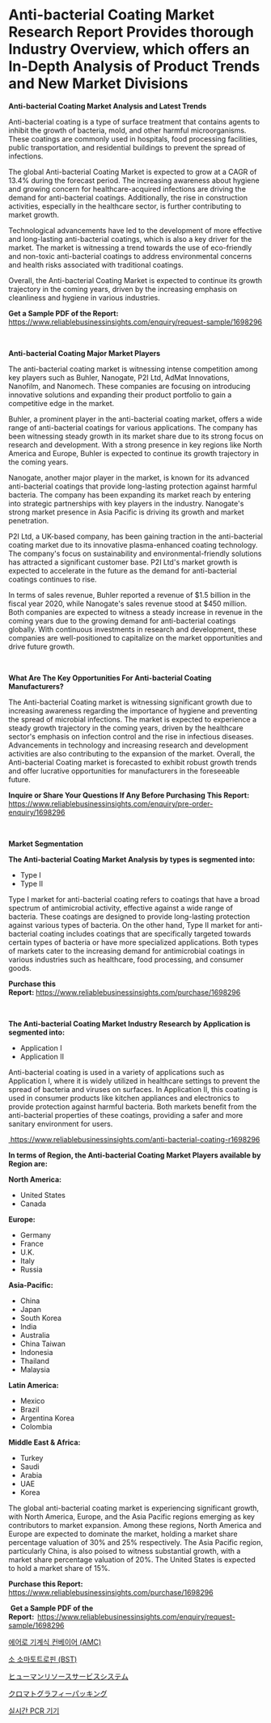 <p><h1>Anti-bacterial Coating Market Research Report Provides thorough Industry Overview, which offers an In-Depth Analysis of Product Trends and New Market Divisions</h1></p><p><strong>Anti-bacterial Coating Market Analysis and Latest Trends</strong></p>
<p><p>Anti-bacterial coating is a type of surface treatment that contains agents to inhibit the growth of bacteria, mold, and other harmful microorganisms. These coatings are commonly used in hospitals, food processing facilities, public transportation, and residential buildings to prevent the spread of infections.</p><p>The global Anti-bacterial Coating Market is expected to grow at a CAGR of 13.4% during the forecast period. The increasing awareness about hygiene and growing concern for healthcare-acquired infections are driving the demand for anti-bacterial coatings. Additionally, the rise in construction activities, especially in the healthcare sector, is further contributing to market growth.</p><p>Technological advancements have led to the development of more effective and long-lasting anti-bacterial coatings, which is also a key driver for the market. The market is witnessing a trend towards the use of eco-friendly and non-toxic anti-bacterial coatings to address environmental concerns and health risks associated with traditional coatings.</p><p>Overall, the Anti-bacterial Coating Market is expected to continue its growth trajectory in the coming years, driven by the increasing emphasis on cleanliness and hygiene in various industries.</p></p>
<p><strong>Get a Sample PDF of the Report:&nbsp;</strong> <a href="https://www.reliablebusinessinsights.com/enquiry/request-sample/1698296">https://www.reliablebusinessinsights.com/enquiry/request-sample/1698296</a></p>
<p>&nbsp;</p>
<p><strong>Anti-bacterial Coating Major Market Players</strong></p>
<p><p>The anti-bacterial coating market is witnessing intense competition among key players such as Buhler, Nanogate, P2I Ltd, AdMat Innovations, Nanofilm, and Nanomech. These companies are focusing on introducing innovative solutions and expanding their product portfolio to gain a competitive edge in the market.</p><p>Buhler, a prominent player in the anti-bacterial coating market, offers a wide range of anti-bacterial coatings for various applications. The company has been witnessing steady growth in its market share due to its strong focus on research and development. With a strong presence in key regions like North America and Europe, Buhler is expected to continue its growth trajectory in the coming years.</p><p>Nanogate, another major player in the market, is known for its advanced anti-bacterial coatings that provide long-lasting protection against harmful bacteria. The company has been expanding its market reach by entering into strategic partnerships with key players in the industry. Nanogate's strong market presence in Asia Pacific is driving its growth and market penetration.</p><p>P2I Ltd, a UK-based company, has been gaining traction in the anti-bacterial coating market due to its innovative plasma-enhanced coating technology. The company's focus on sustainability and environmental-friendly solutions has attracted a significant customer base. P2I Ltd's market growth is expected to accelerate in the future as the demand for anti-bacterial coatings continues to rise.</p><p>In terms of sales revenue, Buhler reported a revenue of $1.5 billion in the fiscal year 2020, while Nanogate's sales revenue stood at $450 million. Both companies are expected to witness a steady increase in revenue in the coming years due to the growing demand for anti-bacterial coatings globally. With continuous investments in research and development, these companies are well-positioned to capitalize on the market opportunities and drive future growth.</p></p>
<p>&nbsp;</p>
<p><strong>What Are The Key Opportunities For Anti-bacterial Coating Manufacturers?</strong></p>
<p><p>The Anti-bacterial Coating market is witnessing significant growth due to increasing awareness regarding the importance of hygiene and preventing the spread of microbial infections. The market is expected to experience a steady growth trajectory in the coming years, driven by the healthcare sector's emphasis on infection control and the rise in infectious diseases. Advancements in technology and increasing research and development activities are also contributing to the expansion of the market. Overall, the Anti-bacterial Coating market is forecasted to exhibit robust growth trends and offer lucrative opportunities for manufacturers in the foreseeable future.</p></p>
<p><strong>Inquire or Share Your Questions If Any Before Purchasing This Report:</strong> <a href="https://www.reliablebusinessinsights.com/enquiry/pre-order-enquiry/1698296">https://www.reliablebusinessinsights.com/enquiry/pre-order-enquiry/1698296</a></p>
<p>&nbsp;</p>
<p><strong>Market Segmentation</strong></p>
<p><strong>The Anti-bacterial Coating Market Analysis by types is segmented into:</strong></p>
<p><ul><li>Type I</li><li>Type II</li></ul></p>
<p><p>Type I market for anti-bacterial coating refers to coatings that have a broad spectrum of antimicrobial activity, effective against a wide range of bacteria. These coatings are designed to provide long-lasting protection against various types of bacteria. On the other hand, Type II market for anti-bacterial coating includes coatings that are specifically targeted towards certain types of bacteria or have more specialized applications. Both types of markets cater to the increasing demand for antimicrobial coatings in various industries such as healthcare, food processing, and consumer goods.</p></p>
<p><strong>Purchase this Report:&nbsp;</strong><a href="https://www.reliablebusinessinsights.com/purchase/1698296">https://www.reliablebusinessinsights.com/purchase/1698296</a></p>
<p>&nbsp;</p>
<p><strong>The Anti-bacterial Coating Market Industry Research by Application is segmented into:</strong></p>
<p><ul><li>Application I</li><li>Application II</li></ul></p>
<p><p>Anti-bacterial coating is used in a variety of applications such as Application I, where it is widely utilized in healthcare settings to prevent the spread of bacteria and viruses on surfaces. In Application II, this coating is used in consumer products like kitchen appliances and electronics to provide protection against harmful bacteria. Both markets benefit from the anti-bacterial properties of these coatings, providing a safer and more sanitary environment for users.</p></p>
<p><a href="https://www.reliablebusinessinsights.com/anti-bacterial-coating-r1698296">&nbsp;https://www.reliablebusinessinsights.com/anti-bacterial-coating-r1698296</a></p>
<p><strong>In terms of Region, the Anti-bacterial Coating Market Players available by Region are:</strong></p>
<p>
    <p> <strong> North America: </strong>
        <ul>
            <li>United States</li>
            <li>Canada</li>
        </ul>
        </p> 
    <p> <strong> Europe: </strong>
        <ul>
            <li>Germany</li>
            <li>France</li>
            <li>U.K.</li>
            <li>Italy</li>
            <li>Russia</li>
        </ul>
        </p> 
    <p> <strong> Asia-Pacific: </strong>
        <ul>
            <li>China</li>
            <li>Japan</li>
            <li>South Korea</li>
            <li>India</li>
            <li>Australia</li>
            <li>China Taiwan</li>
            <li>Indonesia</li>
            <li>Thailand</li>
            <li>Malaysia</li>
        </ul>
        </p> 
    <p> <strong> Latin America: </strong>
        <ul>
            <li>Mexico</li>
            <li>Brazil</li>
            <li>Argentina Korea</li>
            <li>Colombia</li>
        </ul>
        </p> 
    <p> <strong> Middle East & Africa: </strong>
        <ul>
            <li>Turkey</li>
            <li>Saudi</li>
            <li>Arabia</li>
            <li>UAE</li>
            <li>Korea</li>
        </ul>
    </p>
    </p>
<p><p>The global anti-bacterial coating market is experiencing significant growth, with North America, Europe, and the Asia Pacific regions emerging as key contributors to market expansion. Among these regions, North America and Europe are expected to dominate the market, holding a market share percentage valuation of 30% and 25% respectively. The Asia Pacific region, particularly China, is also poised to witness substantial growth, with a market share percentage valuation of 20%. The United States is expected to hold a market share of 15%.</p></p>
<p><strong>Purchase this Report: </strong><a href="https://www.reliablebusinessinsights.com/purchase/1698296">https://www.reliablebusinessinsights.com/purchase/1698296</a></p>
<p>&nbsp;<strong>Get a Sample PDF of the Report:&nbsp;&nbsp;</strong><a href="https://www.reliablebusinessinsights.com/enquiry/request-sample/1698296">https://www.reliablebusinessinsights.com/enquiry/request-sample/1698296</a></p>
<p><strong></strong></p>
<p><p><a href="https://medium.com/@axintepreda1/%EC%97%90%EC%96%B4%EB%A1%9C-%EB%A9%94%EC%B9%B4%EB%8B%88%EC%BB%AC-%EC%BD%98%EB%B2%A0%EC%9D%B4%EC%96%B4-amc-%EC%8B%9C%EC%9E%A5-%EB%A9%94%ED%8A%B8%EB%A6%AD%EC%9D%98-%ED%95%B4%EB%8F%85-%EC%8B%9C%EC%9E%A5-%EC%A0%90%EC%9C%A0%EC%9C%A8-%EB%8F%99%ED%96%A5-%EB%B0%8F-%EC%84%B1%EC%9E%A5-%ED%8C%A8%ED%84%B4-c43709000f35">에어로 기계식 컨베이어 (AMC)</a></p><p><a href="https://github.com/alpinestartsekian/Market-Research-Report-List-1/blob/main/183463694094.md">소 소마토트로핀 (BST)</a></p><p><a href="https://github.com/KaliMetz2023/Market-Research-Report-List-1/blob/main/7280865100550.md">ヒューマンリソースサービスシステム</a></p><p><a href="https://github.com/oqoeusbvpadwjs08/Market-Research-Report-List-2/blob/main/7127661100551.md">クロマトグラフィーパッキング</a></p><p><a href="https://github.com/hasanrajibul387/Market-Research-Report-List-1/blob/main/738177394093.md">실시간 PCR 기기</a></p></p>